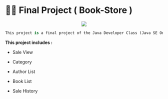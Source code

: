 #  👨‍💻 Final Project ( Book-Store )
<p align="center">
  <img src="https://user-images.githubusercontent.com/61304140/85503069-c3438180-b60e-11ea-9cee-d95264e5c4f3.jpg">
</p>

```python
This project is a final project of the Java Developer Class (Java SE Online).
```
**This project includes :**

- Sale View

- Category

- Author List

- Book List

- Sale History
